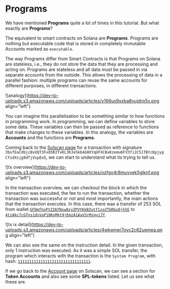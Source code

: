 # Programs

We have mentioned **Programs** quite a lot of times in this tutorial. But what exactly are **Programs**?

The equivalent to smart contracts on Solana are **Programs**. Programs are nothing but executable code that is stored in completely immutable Accounts marked as `executable`.

The way Programs differ from Smart Contracts is that Programs on Solana are stateless, i.e., they do not store the data that they are processing and acting on. Programs are stateless and all data must be passed in via separate accounts from the outside. This allows the processing of data in a parallel fashion: multiple programs can reuse the same accounts for different purposes, in different transactions.

![analogy](https://dev-to-uploads.s3.amazonaws.com/uploads/articles/v166us9xxba8yujdrp5v.png align="left")

You can imagine this parallelisation to be something similar to how functions in programming work. In programming, we can define variables to store some data. These variables can then be passed as reference to functions that make changes to these variables. In this analogy, the variables are **Accounts** and the functions are **Programs**.

Coming back to the [Solscan page](https://solscan.io/tx/3bsfEaCdbjcBvXQT3Fx85R2TvKL3KJe5kb4G8XYqUFXCBxKzemu6FV3fi2C51TBtcKpjygCfzdXsjg9dTjVxpEo5) for a transaction with signature `3bsfEaCdbjcBvXQT3Fx85R2TvKL3KJe5kb4G8XYqUFXCBxKzemu6FV3fi2C51TBtcKpjygCfzdXsjg9dTjVxpEo5`, we can start to understand what its trying to tell us.

![tx overview](https://dev-to-uploads.s3.amazonaws.com/uploads/articles/ozfgo4r8muyvek5glknf.png align="left")

In the transaction overview, we can checkout the block in which the transaction was executed, the fee to run the transaction, whether the transaction was successful or not and most importantly, the main actions that the transaction executes. In this case, there was a transfer of 253 SOL from wallet [`GFDmfhoPtZZATNxw8zyZPVYKkBZutf1zoZTbRbxDjh5E`](https://solscan.io/account/GFDmfhoPtZZATNxw8zyZPVYKkBZutf1zoZTbRbxDjh5E) to [`4tzAkc7cGTns1dsVaP18KvMkt9jEmzA1AaV3rMzgyi7f`](https://solscan.io/account/4tzAkc7cGTns1dsVaP18KvMkt9jEmzA1AaV3rMzgyi7f).

![tx ix detail](https://dev-to-uploads.s3.amazonaws.com/uploads/articles/4wkwnwj7oyc2c62uemea.png align="left")

We can also see the same on the instruction detail. In the given transaction, only 1 instruction was executed. As it was a simple SOL transfer, the program which interacts with the transaction is the `System Program`, with hash: [`11111111111111111111111111111111`](https://solscan.io/account/11111111111111111111111111111111).

If we go back to the [Account page](https://solscan.io/account/GFDmfhoPtZZATNxw8zyZPVYKkBZutf1zoZTbRbxDjh5E#tokenAccounts) on Solscan, we can see a section for **Token Accounts** and also see some **SPL-tokens** listed. Let us see what these are.
